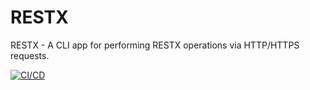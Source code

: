 # RESTX

RESTX - A CLI app for performing RESTX operations via HTTP/HTTPS requests.

[![CI/CD](https://github.com/fullstack-spiderman/restx/actions/workflows/ci.yml/badge.svg?event=push)](https://github.com/fullstack-spiderman/restx/actions/workflows/ci.yml)
